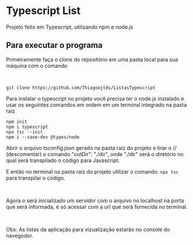 <h1>Typescript List</h1>

<p>Projeto feito em Typescript, utilizando npm e node.js</p>

<h2>Para executar o programa</h2>
<p>Primeiramente faça o clone do reposítório em uma pasta local para sua máquina com o comando</P><br>

```
git clone https://github.com/Thiagoojtds/ListasTypescript
```

<p>Para instalar o typescript no projeto você precisa ter o node.js instalado e usar os seguintes comandos em ordem em um terminal integrado na pasta raíz<br>
 
```
npm init
npm i typescript
npx tsc --init
npm i --save-dev @types/node
```
 
<p>Abrir o arquivo tsconfig.json gerado na pasta raíz do projeto e tirar o // (descomentar) o comando "outDir": "./dir", onde "./dir" será o diretório no qual será transpilado o código para Javascript.<br>
<p>E então no terminal na pasta raíz do projeto utilizar o comando: <code>npx tsc</code> para transpilar o código.</p><br>
<p>Agora o será inicializado um servidor com o arquivo no localhost na porta que será informada, é só acessar com a url que será fornecida no terminal.</p><br>
<p>Obs: As listas da aplicação para vizualização estarão no console do navegodor.</p>

